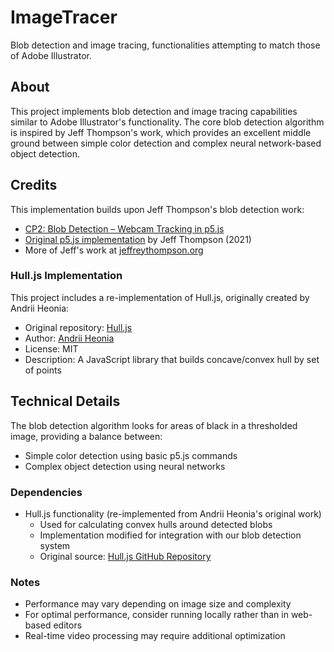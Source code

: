 # ImageTracer

Blob detection and image tracing, functionalities attempting to match those of Adobe Illustrator.

## About

This project implements blob detection and image tracing capabilities similar to Adobe Illustrator's functionality. The core blob detection algorithm is inspired by Jeff Thompson's work, which provides an excellent middle ground between simple color detection and complex neural network-based object detection.

## Credits

This implementation builds upon Jeff Thompson's blob detection work:

-   [CP2: Blob Detection – Webcam Tracking in p5.js](https://www.youtube.com/watch?v=G7u26vfiUX8)
-   [Original p5.js implementation](https://editor.p5js.org/jeffThompson/sketches/rFeSWevtU) by Jeff Thompson (2021)
-   More of Jeff's work at [jeffreythompson.org](http://jeffreythompson.org)

### Hull.js Implementation

This project includes a re-implementation of Hull.js, originally created by Andrii Heonia:

-   Original repository: [Hull.js](https://github.com/AndriiHeonia/hull)
-   Author: [Andrii Heonia](https://github.com/AndriiHeonia)
-   License: MIT
-   Description: A JavaScript library that builds concave/convex hull by set of points

## Technical Details

The blob detection algorithm looks for areas of black in a thresholded image, providing a balance between:

-   Simple color detection using basic p5.js commands
-   Complex object detection using neural networks

### Dependencies

-   Hull.js functionality (re-implemented from Andrii Heonia's original work)
    -   Used for calculating convex hulls around detected blobs
    -   Implementation modified for integration with our blob detection system
    -   Original source: [Hull.js GitHub Repository](https://github.com/AndriiHeonia/hull)

### Notes

-   Performance may vary depending on image size and complexity
-   For optimal performance, consider running locally rather than in web-based editors
-   Real-time video processing may require additional optimization
